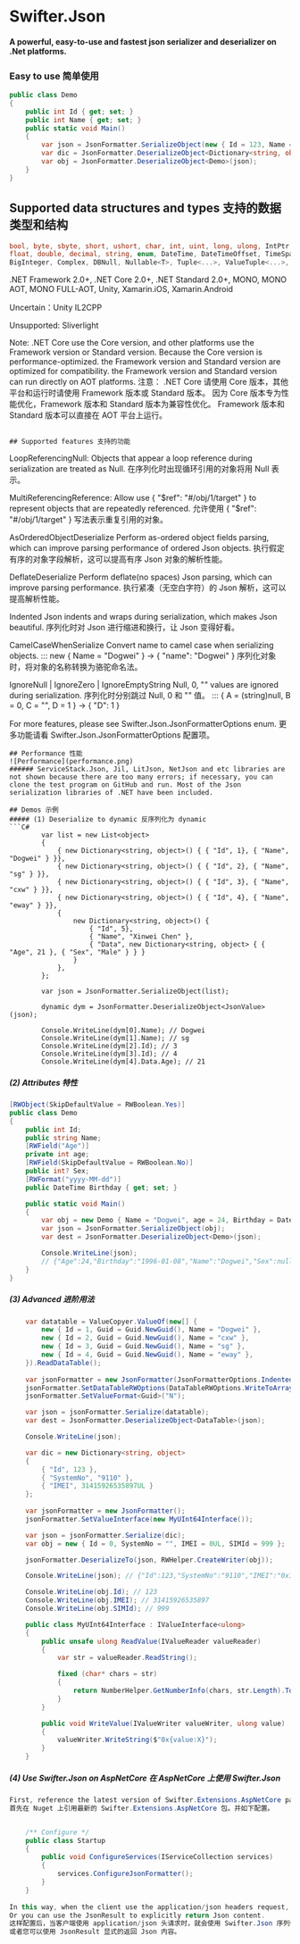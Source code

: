 # Swifter.Json
#### A powerful, easy-to-use and fastest json serializer and deserializer on .Net platforms.

### Easy to use 简单使用
```C#
public class Demo
{
    public int Id { get; set; }
    public int Name { get; set; }
    public static void Main()
    {
        var json = JsonFormatter.SerializeObject(new { Id = 123, Name = "Dogwei" });
        var dic = JsonFormatter.DeserializeObject<Dictionary<string, object>>(json);
        var obj = JsonFormatter.DeserializeObject<Demo>(json);
    }
}
```


## Supported data structures and types 支持的数据类型和结构
```C#
bool, byte, sbyte, short, ushort, char, int, uint, long, ulong, IntPtr, UIntPtr,
float, double, decimal, string, enum, DateTime, DateTimeOffset, TimeSpan, Guid,
BigInteger, Complex, DBNull, Nullable<T>, Tuple<...>, ValueTuple<...>, Version,
```
.NET Framework 2.0+, .NET Core 2.0+, .NET Standard 2.0+, MONO, MONO AOT, MONO FULL-AOT,
Unity, Xamarin.iOS, Xamarin.Android

Uncertain：Unity IL2CPP

Unsupported: Sliverlight

Note:
    .NET Core use the Core version, and other platforms use the Framework version or Standard version.
    Because the Core version is performance-optimized.
    the Framework version and Standard version are optimized for compatibility.
    the Framework version and Standard version can run directly on AOT platforms.
注意：
    .NET Core 请使用 Core 版本，其他平台和运行时请使用 Framework 版本或 Standard 版本。
    因为 Core 版本专为性能优化，Framework 版本和 Standard 版本为兼容性优化。
    Framework 版本和 Standard 版本可以直接在 AOT 平台上运行。
```

## Supported features 支持的功能
```
LoopReferencingNull:
    Objects that appear a loop reference during serialization are treated as Null.
    在序列化时出现循环引用的对象将用 Null 表示。
    
MultiReferencingReference:
    Allow use { "$ref": "#/obj/1/target" } to represent objects that are repeatedly referenced.
    允许使用 { "$ref": "#/obj/1/target" } 写法表示重复引用的对象。
    
AsOrderedObjectDeserialize
    Perform as-ordered object fields parsing, which can improve parsing performance of ordered Json objects.
    执行假定有序的对象字段解析，这可以提高有序 Json 对象的解析性能。
    
DeflateDeserialize
    Perform deflate(no spaces) Json parsing, which can improve parsing performance.
    执行紧凑（无空白字符）的 Json 解析，这可以提高解析性能。
    
Indented
    Json indents and wraps during serialization, which makes Json beautiful.
    序列化时对 Json 进行缩进和换行，让 Json 变得好看。
    
CamelCaseWhenSerialize
    Convert name to camel case when serializing objects. ::: new { Name = "Dogwei" } -> { "name": "Dogwei" }
    序列化对象时，将对象的名称转换为骆驼命名法。 
    
IgnoreNull | IgnoreZero | IgnoreEmptyString
    Null, 0, "" values are ignored during serialization. 
    序列化时分别跳过 Null, 0 和 "" 值。 ::: { A = (string)null, B = 0, C = "", D = 1 } -> { "D": 1 }
    
For more features, please see Swifter.Json.JsonFormatterOptions enum.
更多功能请看 Swifter.Json.JsonFormatterOptions 配置项。
```
## Performance 性能
![Performance](performance.png)
###### ServiceStack.Json, Jil, LitJson, NetJson and etc libraries are not shown because there are too many errors; if necessary, you can clone the test program on GitHub and run. Most of the Json serialization libraries of .NET have been included.

## Demos 示例
##### (1) Deserialize to dynamic 反序列化为 dynamic
```C#
        var list = new List<object>
        {
            { new Dictionary<string, object>() { { "Id", 1}, { "Name", "Dogwei" } }},
            { new Dictionary<string, object>() { { "Id", 2}, { "Name", "sg" } }},
            { new Dictionary<string, object>() { { "Id", 3}, { "Name", "cxw" } }},
            { new Dictionary<string, object>() { { "Id", 4}, { "Name", "eway" } }},
            {
                new Dictionary<string, object>() { 
                    { "Id", 5}, 
                    { "Name", "Xinwei Chen" }, 
                    { "Data", new Dictionary<string, object> { { "Age", 21 }, { "Sex", "Male" } } }
                }
            },
        };

        var json = JsonFormatter.SerializeObject(list);

        dynamic dym = JsonFormatter.DeserializeObject<JsonValue>(json);

        Console.WriteLine(dym[0].Name); // Dogwei
        Console.WriteLine(dym[1].Name); // sg
        Console.WriteLine(dym[2].Id); // 3
        Console.WriteLine(dym[3].Id); // 4
        Console.WriteLine(dym[4].Data.Age); // 21
```
##### (2) Attributes 特性
```C#
[RWObject(SkipDefaultValue = RWBoolean.Yes)]
public class Demo
{
    public int Id;
    public string Name;
    [RWField("Age")]
    private int age;
    [RWField(SkipDefaultValue = RWBoolean.No)]
    public int? Sex;
    [RWFormat("yyyy-MM-dd")]
    public DateTime Birthday { get; set; }

    public static void Main()
    {
        var obj = new Demo { Name = "Dogwei", age = 24, Birthday = DateTime.Parse("1996-01-08") };
        var json = JsonFormatter.SerializeObject(obj);
        var dest = JsonFormatter.DeserializeObject<Demo>(json);

        Console.WriteLine(json);
        // {"Age":24,"Birthday":"1996-01-08","Name":"Dogwei","Sex":null}
    }
}
```
##### (3) Advanced 进阶用法
```C#
    var datatable = ValueCopyer.ValueOf(new[] {
        new { Id = 1, Guid = Guid.NewGuid(), Name = "Dogwei" },
        new { Id = 2, Guid = Guid.NewGuid(), Name = "cxw" },
        new { Id = 3, Guid = Guid.NewGuid(), Name = "sg" },
        new { Id = 4, Guid = Guid.NewGuid(), Name = "eway" },
    }).ReadDataTable();
    
    var jsonFormatter = new JsonFormatter(JsonFormatterOptions.Indented);
    jsonFormatter.SetDataTableRWOptions(DataTableRWOptions.WriteToArrayFromBeginningSecondRows);
    jsonFormatter.SetValueFormat<Guid>("N");

    var json = jsonFormatter.Serialize(datatable);
    var dest = JsonFormatter.DeserializeObject<DataTable>(json);

    Console.WriteLine(json);
```
```C#
    var dic = new Dictionary<string, object>
    {
        { "Id", 123 },
        { "SystemNo", "9110" },
        { "IMEI", 31415926535897UL }
    };
    
    var jsonFormatter = new JsonFormatter();
    jsonFormatter.SetValueInterface(new MyUInt64Interface());

    var json = jsonFormatter.Serialize(dic);
    var obj = new { Id = 0, SystemNo = "", IMEI = 0UL, SIMId = 999 };

    jsonFormatter.DeserializeTo(json, RWHelper.CreateWriter(obj));

    Console.WriteLine(json); // {"Id":123,"SystemNo":"9110","IMEI":"0x1C92972436D9"}

    Console.WriteLine(obj.Id); // 123
    Console.WriteLine(obj.IMEI); // 31415926535897
    Console.WriteLine(obj.SIMId); // 999

    public class MyUInt64Interface : IValueInterface<ulong>
    {
        public unsafe ulong ReadValue(IValueReader valueReader)
        {
            var str = valueReader.ReadString();

            fixed (char* chars = str)
            {
                return NumberHelper.GetNumberInfo(chars, str.Length).ToUInt64(16);
            }
        }

        public void WriteValue(IValueWriter valueWriter, ulong value)
        {
            valueWriter.WriteString($"0x{value:X}");
        }
    }
```
##### (4) Use Swifter.Json on AspNetCore 在 AspNetCore 上使用 Swifter.Json
```C#
First, reference the latest version of Swifter.Extensions.AspNetCore package on Nuget. And configure as follows.
首先在 Nuget 上引用最新的 Swifter.Extensions.AspNetCore 包。并如下配置。


    /** Configure */
    public class Startup
    {
        public void ConfigureServices(IServiceCollection services)
        {
            services.ConfigureJsonFormatter();
        }
    }
    
In this way, when the client use the application/json headers request, it will use Swifter.Json serialize results and deserialize parameters.
Or you can use the JsonResult to explicitly return Json content.
这样配置后，当客户端使用 application/json 头请求时，就会使用 Swifter.Json 序列化返回值或反序列化参数。
或者您可以使用 JsonResult 显式的返回 Json 内容。
```

